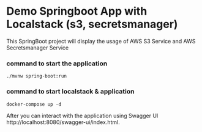 # Demo Springboot App with Localstack (s3, secretsmanager)

This SpringBoot project will display the usage of AWS S3 Service and AWS Secretsmanager Service

### command to start the application
`
./mvnw spring-boot:run
`

### command to start localstack & application
`
docker-compose up -d
`

After you can interact with the application using Swagger UI http://localhost:8080/swagger-ui/index.html.